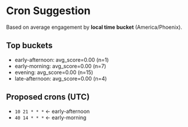 # Cron Suggestion
Based on average engagement by **local time bucket** (America/Phoenix).

## Top buckets
- early-afternoon: avg_score=0.00 (n=1)
- early-morning: avg_score=0.00 (n=7)
- evening: avg_score=0.00 (n=15)
- late-afternoon: avg_score=0.00 (n=4)

## Proposed crons (UTC)
- `10 21 * * *`  ← early-afternoon
- `40 14 * * *`  ← early-morning